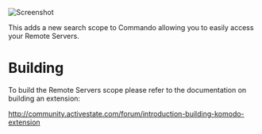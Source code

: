 ![Screenshot](https://github.com/Defman21/commando-remoteservers/blob/master/screenshot.png?raw=true)


This adds a new search scope to Commando allowing you to easily access your Remote Servers. 

Building
========

To build the Remote Servers scope please refer to the documentation on building an extension:

http://community.activestate.com/forum/introduction-building-komodo-extension
